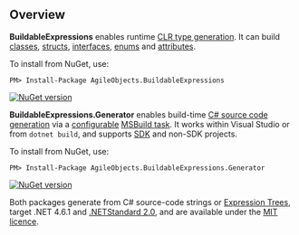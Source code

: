 ## Overview

**BuildableExpressions** enables runtime [CLR type generation](/building-types/). It can build 
[classes](/api/Building-Classes), [structs](/api/Building-Structs), [interfaces](/api/Building-Interfaces),
[enums](/api/Building-Enums) and [attributes](/api/Building-Attributes).

To install from NuGet, use:

```shell
PM> Install-Package AgileObjects.BuildableExpressions
```
[![NuGet version](https://badge.fury.io/nu/AgileObjects.BuildableExpressions.svg)](https://badge.fury.io/nu/AgileObjects.BuildableExpressions)

**BuildableExpressions.Generator** enables build-time [C# source code generation](/generating-code/)
via a [configurable](/generating-code/Configuration) 
[MSBuild task](https://docs.microsoft.com/en-us/visualstudio/msbuild/msbuild-tasks). It works within
Visual Studio or from `dotnet build`, and supports 
[SDK](https://docs.microsoft.com/en-us/dotnet/core/project-sdk/overview) and non-SDK projects.


To install from NuGet, use:

```shell
PM> Install-Package AgileObjects.BuildableExpressions.Generator
```
[![NuGet version](https://badge.fury.io/nu/AgileObjects.BuildableExpressions.Generator.svg)](https://badge.fury.io/nu/AgileObjects.BuildableExpressions.Generator)

Both packages generate from C# source-code strings or
[Expression Trees](https://docs.microsoft.com/en-us/dotnet/csharp/programming-guide/concepts/expression-trees), target .NET 4.6.1
and [.NETStandard 2.0](https://dotnet.microsoft.com/platform/dotnet-standard), and are available under the 
[MIT licence](https://github.com/agileobjects/BuildableExpressions/blob/master/LICENCE.md). 

